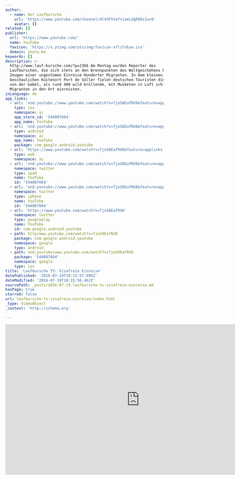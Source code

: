 ```yaml
---
author:
  - name: Der Laufbursche
    url: 'https://www.youtube.com/channel/UC45P5tm7x1aeLdgRA0z2ucQ'
    avatar: {}
related: []
publisher:
  url: 'https://www.youtube.com/'
  name: YouTube
  favicon: 'https://s.ytimg.com/yts/img/favicon-vflz7uhzw.ico'
  domain: youtu.be
keywords: []
description: >-
  http://www.lauf-bursche.com/?p=2366 Am Montag wurden Reporter des
  Laufburschen, die sich stets an den Brennpunkten des Weltgeschehens befinden,
  Zeugen einer ungestümen Einreise Hunderter Migranten. In dem kleinen,
  beschaulichen Küstenort Port de Sóller fielen deutschen Touristen die Scampis
  von der Gabel, als rund 400 wild brüllende, mit Musketen in Luft schießende
  Migranten in den Ort einreisten.
inLanguage: de
app_links:
  - url: 'vnd.youtube://www.youtube.com/watch?v=TjoS8EafRX8&feature=applinks'
    type: ios
    namespace: ai
    app_store_id: '544007664'
    app_name: YouTube
  - url: 'vnd.youtube://www.youtube.com/watch?v=TjoS8EafRX8&feature=applinks'
    type: android
    namespace: ai
    app_name: YouTube
    package: com.google.android.youtube
  - url: 'https://www.youtube.com/watch?v=TjoS8EafRX8&feature=applinks'
    type: web
    namespace: ai
  - url: 'vnd.youtube://www.youtube.com/watch?v=TjoS8EafRX8&feature=applinks'
    namespace: twitter
    type: ipad
    name: YouTube
    id: '544007664'
  - url: 'vnd.youtube://www.youtube.com/watch?v=TjoS8EafRX8&feature=applinks'
    namespace: twitter
    type: iphone
    name: YouTube
    id: '544007664'
  - url: 'https://www.youtube.com/watch?v=TjoS8EafRX8'
    namespace: twitter
    type: googleplay
    name: YouTube
    id: com.google.android.youtube
  - path: http/www.youtube.com/watch?v=TjoS8EafRX8
    package: com.google.android.youtube
    namespace: google
    type: android
  - path: vnd.youtube/www.youtube.com/watch?v=TjoS8EafRX8
    package: '544007664'
    namespace: google
    type: ios
title: 'Laufbursche TV: Visafreie Einreise'
datePublished: '2016-07-19T10:15:57.095Z'
dateModified: '2016-07-19T10:15:56.462Z'
sourcePath: _posts/2016-07-19-laufbursche-tv-visafreie-einreise.md
hasPage: true
starred: false
url: laufbursche-tv-visafreie-einreise/index.html
_type: VideoObject
_context: 'http://schema.org'

---
```

<iframe src="https://cdn.embedly.com/widgets/media.html?src=https%3A%2F%2Fwww.youtube.com%2Fembed%2FTjoS8EafRX8%3Ffeature%3Doembed&amp;url=http%3A%2F%2Fwww.youtube.com%2Fwatch%3Fv%3DTjoS8EafRX8&amp;image=https%3A%2F%2Fi.ytimg.com%2Fvi%2FTjoS8EafRX8%2Fhqdefault.jpg&amp;key=b7d04c9b404c499eba89ee7072e1c4f7&amp;type=text%2Fhtml&amp;schema=youtube" width="854" height="480" scrolling="no" frameborder="0" allowfullscreen="" style=""></iframe>